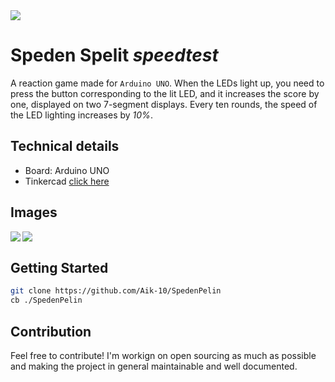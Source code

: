 <img src="https://www.oamk.fi/images/Logot/Suomi-www-sahkoinen-png-rgb/www_sivut_ja_sahkoiset_esitykset_suomeksi_varillinen-02.png" align="center" />

# Speden Spelit *speedtest*
A reaction game made for `Arduino UNO`. When the LEDs light up, you need to press the button corresponding to the lit LED, and it increases the score by one, displayed on two 7-segment displays.
Every ten rounds, the speed of the LED lighting increases by *10%*.

## Technical details
- Board: Arduino UNO
- Tinkercad [click here](www.tinkercad.com)

## Images

<img src="https://i.imgur.com/GkMdZ3N.png" align="left" />
&nbsp;
<img src="https://i.imgur.com/gC1VRNf.png" align="left" />

## Getting Started

```bash
git clone https://github.com/Aik-10/SpedenPelin
cb ./SpedenPelin
```

## Contribution
Feel free to contribute! I'm workign on open sourcing as much as possible and making the project in general maintainable and well documented.